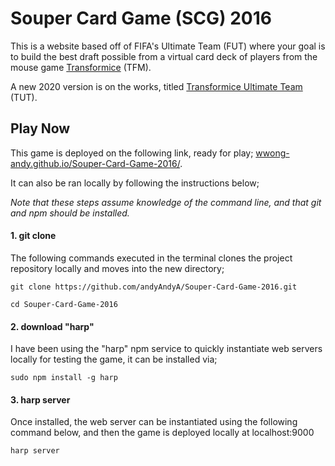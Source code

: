 # Souper Card Game (SCG) 2016

This is a website based off of FIFA's Ultimate Team (FUT) where your goal is to build the best draft possible from a virtual card deck of players from the mouse game [Transformice](https://www.transformice.com/) (TFM).

A new 2020 version is on the works, titled [Transformice Ultimate Team](https://github.com/andyAndyA/Transformice-Ultimate-Team) (TUT).

## Play Now

This game is deployed on the following link, ready for play; [wwong-andy.github.io/Souper-Card-Game-2016/](https://wwong-andy.github.io/Souper-Card-Game-2016/).

It can also be ran locally by following the instructions below;

*Note that these steps assume knowledge of the command line, and that git and npm should be installed.*

#### 1. git clone

The following commands executed in the terminal clones the project repository locally and moves into the new directory;
```
git clone https://github.com/andyAndyA/Souper-Card-Game-2016.git

cd Souper-Card-Game-2016
```

#### 2. download "harp"

I have been using the "harp" npm service to quickly instantiate web servers locally for testing the game, it can be installed via;

`sudo npm install -g harp`

#### 3. harp server

Once installed, the web server can be instantiated using the following command below, and then the game is deployed locally at localhost:9000

`harp server`
